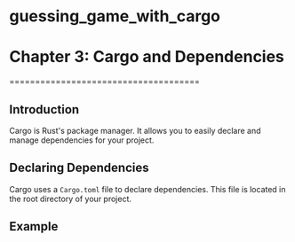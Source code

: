# guessing_game_with_cargo

<!-- write a documentation for reading ch#3 -->
# Chapter 3: Cargo and Dependencies
=====================================
## Introduction
Cargo is Rust's package manager. It allows you to easily declare and manage dependencies for your project.
## Declaring Dependencies
Cargo uses a `Cargo.toml` file to declare dependencies. This file is located in the root
directory of your project.
## Example
<!-- add a link of doc https://doc.rust-lang.org/book/ch03-00-common-programming-concepts.html -->
